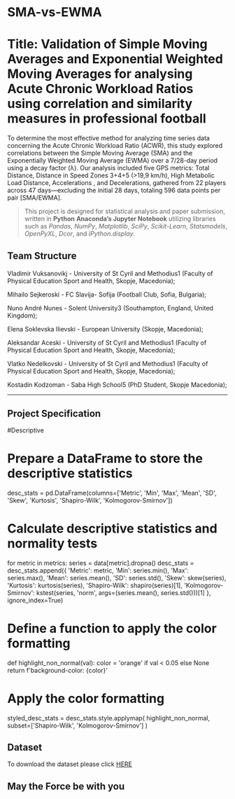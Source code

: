 # SMA-vs-EWMA
# Title: Validation of Simple Moving Averages and Exponential Weighted Moving Averages for analysing Acute Chronic Workload Ratios using correlation and similarity measures in professional football


To determine the most effective method for analyzing time series data concerning the Acute Chronic Workload Ratio (ACWR), this study explored correlations between the Simple Moving Average (SMA) and the Exponentially Weighted Moving Average (EWMA) over a 7/28-day period using a decay factor (λ). Our analysis included five GPS metrics: Total Distance, Distance in Speed Zones 3+4+5 (>19,9 km/h), High Metabolic Load Distance, Accelerations , and Decelerations, gathered from 22 players across 47 days—excluding the initial 28 days, totaling 596 data points per pair [SMA/EWMA].


> This project is designed for statistical analysis and paper submission, written in **Python** **Anaconda’s Jupyter Notebook**  utilizing libraries such as *Pandas*, *NumPy*, *Matplotlib*, *SciPy*, *Scikit-Learn*,  *Statsmodels*, *OpenPyXL*, *Dcor*, and *IPython.display*.
> 
## Team Structure

#### 
Vladimir Vuksanovikj - University of St Cyril and Methodius1 (Faculty of Physical Education Sport and Health, Skopje, Macedonia);
>
Mihailo Sejkeroski - FC Slavija- Sofija (Football Club, Sofia, Bulgaria);
>
Nuno André Nunes - Solent University3 (Southampton, England, United Kingdom); 
>
Elena Soklevska Ilievski - European University (Skopje, Macedonia);
>
Aleksandar Aceski - University of St Cyril and Methodius1 (Faculty of Physical Education Sport and Health, Skopje, Macedonia);
>
Vlatko Nedelkovski - University of St Cyril and Methodius1 (Faculty of Physical Education Sport and Health, Skopje, Macedonia);
>
Kostadin Kodzoman - Saba High School5 (PhD Student, Skopje Macedonia);


---

## Project Specification
#Descriptive
# Prepare a DataFrame to store the descriptive statistics
desc_stats = pd.DataFrame(columns=['Metric', 'Min', 'Max', 'Mean', 'SD', 'Skew', 'Kurtosis', 'Shapiro-Wilk', 'Kolmogorov-Smirnov'])

# Calculate descriptive statistics and normality tests
for metric in metrics:
    series = data[metric].dropna()
    desc_stats = desc_stats.append({
        'Metric': metric,
        'Min': series.min(),
        'Max': series.max(),
        'Mean': series.mean(),
        'SD': series.std(),
        'Skew': skew(series),
        'Kurtosis': kurtosis(series),
        'Shapiro-Wilk': shapiro(series)[1],
        'Kolmogorov-Smirnov': kstest(series, 'norm', args=(series.mean(), series.std()))[1]
    }, ignore_index=True)

# Define a function to apply the color formatting
def highlight_non_normal(val):
    color = 'orange' if val < 0.05 else None
    return f'background-color: {color}'

# Apply the color formatting
styled_desc_stats = desc_stats.style.applymap(
    highlight_non_normal, subset=['Shapiro-Wilk', 'Kolmogorov-Smirnov']
)

## Dataset

To download the dataset please click [HERE](documention/dataset_bank.csv)

## 

## May the Force be with you
